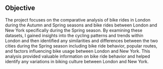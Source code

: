 ## Objective
The project focuses on the comparative analysis of bike rides in London during the Autumn and Spring seasons and bike rides between London and New York specifically during the Spring season. 
By examining these datasets, I gained insights into the cycling patterns and trends within London and then identified any similarities and differences between the two cities during the Spring season including bike ride behavior, popular routes, and factors influencing bike usage between London and New York. 
This analysis provided valuable information on bike ride behavior and helped identify any variations in biking culture between London and New York.
